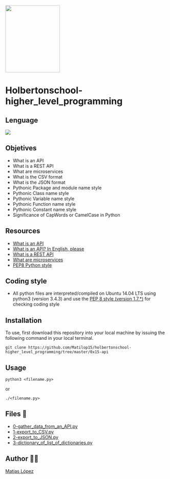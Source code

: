 <img src="https://blog.holbertonschool.com/wp-content/uploads/2020/04/unnamed-2.png" width="170" height="210">

# Holbertonschool-higher_level_programming

## Lenguage
<img src="https://img.icons8.com/color/48/000000/python--v1.png"/>

## Objetives
- What is an API
- What is a REST API
- What are microservices
- What is the CSV format
- What is the JSON format
- Pythonic Package and module name style
- Pythonic Class name style
- Pythonic Variable name style
- Pythonic Function name style
- Pythonic Constant name style
- Significance of CapWords or CamelCase in Python

## Resources

- [What is an API](https://intranet.hbtn.io/rltoken/I-XLIq5AwH-j29xJtzr6bQ)
- [What is an API? In English, please](https://intranet.hbtn.io/rltoken/I1nC8rhySGahG3gXYBfDPA)
- [What is a REST API](https://intranet.hbtn.io/rltoken/6_OAlRYOGUuegPfyd4FUVg)
- [What are microservices](https://intranet.hbtn.io/rltoken/lewYS0z2RuFuiIkIgaCHSA)
- [PEP8 Python style](https://intranet.hbtn.io/rltoken/C7zzmgcZJqUC50-pilPPzw)

## Coding style
- All python files are interpreted/compiled on Ubuntu 14.04 LTS using python3 (version 3.4.3) and use the [PEP 8 style (version 1.7.*)](https://github.com/PyC\QA/pycodestyle) for checking coding style


## Installation
To use, first download  this repository into your local machine by issuing the following command in your local terminal. 
```
git clone https://github.com/Matilop15/holbertonschool-higher_level_programming/tree/master/0x15-api
```

## Usage
```
python3 <filename.py>
```
or
```
./<filename.py>
```

## Files 📄

- [0-gather_data_from_an_API.py](https://github.com/Matilop15/holberton-system_engineering-devops/blob/master/0x15-api/0-gather_data_from_an_API.py)
- [1-export_to_CSV.py](https://github.com/Matilop15/holberton-system_engineering-devops/blob/master/0x15-api/1-export_to_CSV.py)
- [2-export_to_JSON.py](https://github.com/Matilop15/holberton-system_engineering-devops/blob/master/0x15-api/2-export_to_JSON.py)
- [3-dictionary_of_list_of_dictionaries.py](https://github.com/Matilop15/holberton-system_engineering-devops/blob/master/0x15-api/3-dictionary_of_list_of_dictionaries.py)

## Author 👨‍💻
[Matias López](https://uy.linkedin.com/in/matias-l%C3%B3pez-777796194?trk=people-guest_people_search-card)

